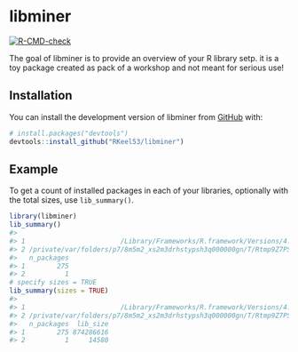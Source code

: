 
<!-- README.md is generated from README.Rmd. Please edit that file -->

# libminer

<!-- badges: start -->

[![R-CMD-check](https://github.com/RKeel53/libminer/actions/workflows/R-CMD-check.yaml/badge.svg)](https://github.com/RKeel53/libminer/actions/workflows/R-CMD-check.yaml)
<!-- badges: end -->

The goal of libminer is to provide an overview of your R library setp.
it is a toy package created as pack of a workshop and not meant for
serious use!

## Installation

You can install the development version of libminer from
[GitHub](https://github.com/) with:

``` r
# install.packages("devtools")
devtools::install_github("RKeel53/libminer")
```

## Example

To get a count of installed packages in each of your libraries,
optionally with the total sizes, use `lib_summary()`.

``` r
library(libminer)
lib_summary()
#>                                                                                       Library
#> 1                        /Library/Frameworks/R.framework/Versions/4.3-arm64/Resources/library
#> 2 /private/var/folders/p7/8m5m2_xs2m3drhstypsh3q000000gn/T/Rtmp9Z7PSa/temp_libpath3f545c76afb
#>   n_packages
#> 1        275
#> 2          1
# specify sizes = TRUE
lib_summary(sizes = TRUE)
#>                                                                                       Library
#> 1                        /Library/Frameworks/R.framework/Versions/4.3-arm64/Resources/library
#> 2 /private/var/folders/p7/8m5m2_xs2m3drhstypsh3q000000gn/T/Rtmp9Z7PSa/temp_libpath3f545c76afb
#>   n_packages  lib_size
#> 1        275 874286616
#> 2          1     14580
```
